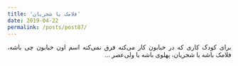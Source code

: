 ```yaml
---
title: 'فلامک یا شجریان'
date: 2019-04-22
permalink: /posts/post87/
---
```

<div align="justify" dir="rtl">

برای کودک کاری که در خیابون کار می‌کنه فرق نمی‌کنه اسم اون خیابون چی باشه، فلامک باشه یا شجریان، پهلوی باشه یا ولی‌عصر ...

</div>
